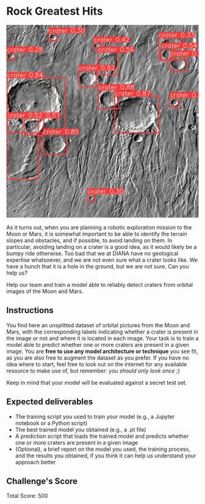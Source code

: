 # Rock Greatest Hits

![](./assets/example.jpg)

As it turns out, when you are planning a robotic exploration mission to the Moon or Mars, it is somewhat important to be able to identify the terrain slopes and obstacles, and if possible, to avoid landing on them. In particular, avoiding landing on a crater is a good idea, as it would likely be a bumpy ride otherwise.
Too bad that we at DIANA have no geological expertise whatsoever, and we are not even sure what a crater looks like. We have a hunch that it is a hole in the ground, but we are not sure. Can you help us?

Help our team and train a model able to reliably detect craters from orbital images of the Moon and Mars.

## Instructions

You find here an unsplitted dataset of orbital pictures from the Moon and Mars, with the corresponding labels indicating whether a crater is present in the image or not and where it is located in each image. Your task is to train a model able to predict whether one or more craters are present in a given image. You are **free to use any model architecture or technique** you see fit, as you are also free to augment the dataset as you prefer. If you have no idea where to start, feel free to look out on the internet for any available resource to make use of, but remember: *you should only look once* ;)

Keep in mind that your model will be evaluated against a secret test set.

## Expected deliverables
- The training script you used to train your model (e.g., a Jupyter notebook or a Python script)
- The best trained model you obtained (e.g., a .pt file)
- A prediction script that loads the trained model and predicts whether one or more craters are present in a given image
- (Optional), a brief report on the model you used, the training process, and the results you obtained, if you think it can help us understand your approach better

## Challenge's Score

Total Score: 500
